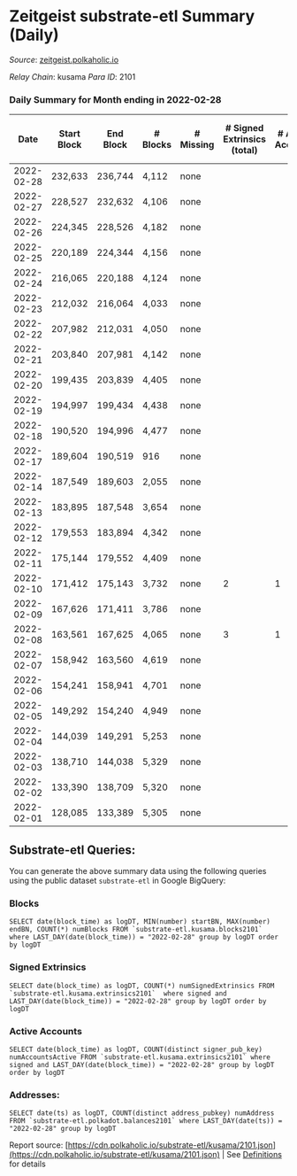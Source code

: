 # Zeitgeist substrate-etl Summary (Daily)

_Source_: [zeitgeist.polkaholic.io](https://zeitgeist.polkaholic.io)

*Relay Chain*: kusama
*Para ID*: 2101



### Daily Summary for Month ending in 2022-02-28


| Date | Start Block | End Block | # Blocks | # Missing | # Signed Extrinsics (total) | # Active Accounts | # Addresses with Balances | # Events | # Transfers | # XCM Transfers In | # XCM Transfers Out |
| ---- | ----------- | --------- | -------- | --------- | --------------------------- | ----------------- | ------------------------- | -------- | ----------- | ------------------ | ------------------- |
| 2022-02-28 | 232,633 | 236,744 | 4,112 | none  |  |  | 5 | 16,040 |   |   |   |
| 2022-02-27 | 228,527 | 232,632 | 4,106 | none  |  |  | 5 | 16,319 |   |   |   |
| 2022-02-26 | 224,345 | 228,526 | 4,182 | none  |  |  | 5 | 16,638 |   |   |   |
| 2022-02-25 | 220,189 | 224,344 | 4,156 | none  |  |  | 5 | 16,253 |   |   |   |
| 2022-02-24 | 216,065 | 220,188 | 4,124 | none  |  |  | 5 | 15,664 |   |   |   |
| 2022-02-23 | 212,032 | 216,064 | 4,033 | none  |  |  | 5 | 15,322 |   |   |   |
| 2022-02-22 | 207,982 | 212,031 | 4,050 | none  |  |  | 5 | 15,391 |   |   |   |
| 2022-02-21 | 203,840 | 207,981 | 4,142 | none  |  |  | 5 | 16,068 |   |   |   |
| 2022-02-20 | 199,435 | 203,839 | 4,405 | none  |  |  | 5 | 17,168 |   |   |   |
| 2022-02-19 | 194,997 | 199,434 | 4,438 | none  |  |  | 5 | 17,574 |   |   |   |
| 2022-02-18 | 190,520 | 194,996 | 4,477 | none  |  |  | 5 | 17,816 |   |   |   |
| 2022-02-17 | 189,604 | 190,519 | 916 | none  |  |  | 5 | 3,596 |   |   |   |
| 2022-02-14 | 187,549 | 189,603 | 2,055 | none  |  |  | 5 | 7,401 |   |   |   |
| 2022-02-13 | 183,895 | 187,548 | 3,654 | none  |  |  | 5 | 13,271 |   |   |   |
| 2022-02-12 | 179,553 | 183,894 | 4,342 | none  |  |  | 5 | 16,737 |   |   |   |
| 2022-02-11 | 175,144 | 179,552 | 4,409 | none  |  |  | 5 | 17,347 |   |   |   |
| 2022-02-10 | 171,412 | 175,143 | 3,732 | none  | 2 | 1 | 5 | 13,492 |   |   |   |
| 2022-02-09 | 167,626 | 171,411 | 3,786 | none  |  |  | 5 | 13,253 |   |   |   |
| 2022-02-08 | 163,561 | 167,625 | 4,065 | none  | 3 | 1 | 5 | 14,235 |   |   |   |
| 2022-02-07 | 158,942 | 163,560 | 4,619 | none  |  |  |  | 16,167 |   |   |   |
| 2022-02-06 | 154,241 | 158,941 | 4,701 | none  |  |  |  | 16,456 |   |   |   |
| 2022-02-05 | 149,292 | 154,240 | 4,949 | none  |  |  |  | 17,325 |   |   |   |
| 2022-02-04 | 144,039 | 149,291 | 5,253 | none  |  |  |  | 18,389 |   |   |   |
| 2022-02-03 | 138,710 | 144,038 | 5,329 | none  |  |  |  | 18,655 |   |   |   |
| 2022-02-02 | 133,390 | 138,709 | 5,320 | none  |  |  |  | 18,623 |   |   |   |
| 2022-02-01 | 128,085 | 133,389 | 5,305 | none  |  |  |  | 18,568 |   |   |   |

## Substrate-etl Queries:
You can generate the above summary data using the following queries using the public dataset `substrate-etl` in Google BigQuery:


### Blocks
```
SELECT date(block_time) as logDT, MIN(number) startBN, MAX(number) endBN, COUNT(*) numBlocks FROM `substrate-etl.kusama.blocks2101`  where LAST_DAY(date(block_time)) = "2022-02-28" group by logDT order by logDT
```


### Signed Extrinsics
```
SELECT date(block_time) as logDT, COUNT(*) numSignedExtrinsics FROM `substrate-etl.kusama.extrinsics2101`  where signed and LAST_DAY(date(block_time)) = "2022-02-28" group by logDT order by logDT
```


### Active Accounts
```
SELECT date(block_time) as logDT, COUNT(distinct signer_pub_key) numAccountsActive FROM `substrate-etl.kusama.extrinsics2101` where signed and LAST_DAY(date(block_time)) = "2022-02-28" group by logDT order by logDT
```


### Addresses:
```
SELECT date(ts) as logDT, COUNT(distinct address_pubkey) numAddress FROM `substrate-etl.polkadot.balances2101` where LAST_DAY(date(ts)) = "2022-02-28" group by logDT
```



Report source: [https://cdn.polkaholic.io/substrate-etl/kusama/2101.json](https://cdn.polkaholic.io/substrate-etl/kusama/2101.json) | See [Definitions](/DEFINITIONS.md) for details
